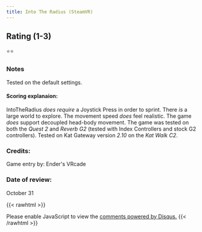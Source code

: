```yaml
---
title: Into The Radius (SteamVR)
---
```


## Rating (1-3)
⭐⭐

### Notes
Tested on the default settings.

#### Scoring explanaion:
IntoTheRadius *does require* a Joystick Press in order to sprint.
There *is* a large world to explore.
The movement speed *does* feel realistic.
The game *does* support decoupled head-body movement.
The game was tested on both the *Quest 2* and *Reverb G2* (tested with Index Controllers and stock G2 controllers).
Tested on Kat Gateway version *2.10* on the *Kat Walk C2*.

### Credits:
Game entry by: Ender's VRcade

### Date of review:
October 31

{{< rawhtml >}}
<div id="disqus_thread"></div>
<script>
    /*
    var disqus_config = function () {
    this.page.url = PAGE_URL;  // Replace PAGE_URL with your page's canonical URL variable
    this.page.identifier = PAGE_IDENTIFIER; // Replace PAGE_IDENTIFIER with your page's unique identifier variable
    };
    */
    
    (function() { // DON'T EDIT BELOW THIS LINE
    var d = document, s = d.createElement('script');
    s.src = 'https://katdb.disqus.com/embed.js';
    s.setAttribute('data-timestamp', +new Date());
    (d.head || d.body).appendChild(s);
    })();
</script>
<noscript>Please enable JavaScript to view the <a href="https://disqus.com/?ref_noscript">comments powered by Disqus.</a></noscript>
{{< /rawhtml >}}

